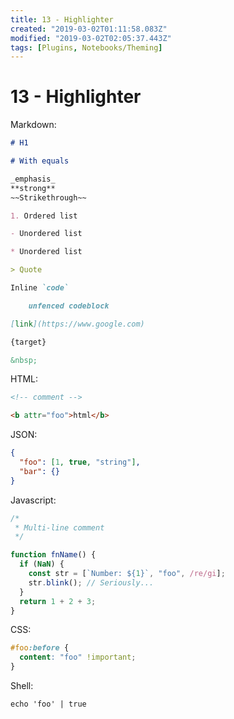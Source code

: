 ```yaml
---
title: 13 - Highlighter
created: "2019-03-02T01:11:58.083Z"
modified: "2019-03-02T02:05:37.443Z"
tags: [Plugins, Notebooks/Theming]
---
```


# 13 - Highlighter

Markdown:

```markdown
# H1

# With equals

_emphasis_
**strong**
~~Strikethrough~~

1. Ordered list

- Unordered list

* Unordered list

> Quote

Inline `code`

    unfenced codeblock

[link](https://www.google.com)

{target}

&nbsp;
```

HTML:

```html
<!-- comment -->

<b attr="foo">html</b>
```

JSON:

```json
{
  "foo": [1, true, "string"],
  "bar": {}
}
```

Javascript:

```javascript
/*
 * Multi-line comment
 */

function fnName() {
  if (NaN) {
    const str = [`Number: ${1}`, "foo", /re/gi];
    str.blink(); // Seriously...
  }
  return 1 + 2 + 3;
}
```

CSS:

```css
#foo:before {
  content: "foo" !important;
}
```

Shell:

```shell
echo 'foo' | true
```
